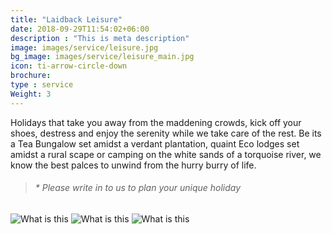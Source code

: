 ```yaml
---
title: "Laidback Leisure"
date: 2018-09-29T11:54:02+06:00
description : "This is meta description"
image: images/service/leisure.jpg
bg_image: images/service/leisure_main.jpg
icon: ti-arrow-circle-down
brochure: 
type : service
Weight: 3
---
```


Holidays that take you away from the maddening crowds, kick off your shoes, destress and enjoy the serenity while we take care of the rest. Be its a Tea Bungalow set amidst a verdant plantation, quaint Eco lodges set amidst a rural scape or camping on the white sands of a torquoise river, we know the best palces to unwind from the hurry burry of life.

> ###### * Please write in to us to plan your unique holiday

![What is this](/images/links/teastay.jpg)
![What is this](/images/links/ecolodges.jpg)
![What is this](/images/links/camping.jpg)


